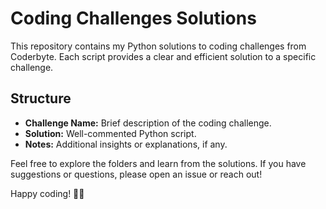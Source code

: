 # Coding Challenges Solutions

This repository contains my Python solutions to coding challenges from Coderbyte. Each script provides a clear and efficient solution to a specific challenge.

## Structure

- **Challenge Name:** Brief description of the coding challenge.
- **Solution:** Well-commented Python script.
- **Notes:** Additional insights or explanations, if any.

Feel free to explore the folders and learn from the solutions. If you have suggestions or questions, please open an issue or reach out!

Happy coding! 🐍✨